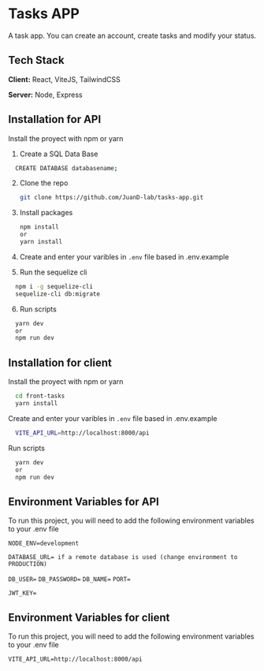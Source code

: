 
# Tasks APP

A task app.
You can create an account, create tasks and modify your status.


## Tech Stack

**Client:** React, ViteJS, TailwindCSS

**Server:** Node, Express


## Installation for API

Install the proyect with npm or yarn

1. Create a SQL Data Base
```bash
  CREATE DATABASE databasename;
```


2. Clone the repo
   ```sh
   git clone https://github.com/JuanD-lab/tasks-app.git
   ```
3. Install packages
   ```sh
   npm install
   or
   yarn install
   ```
4. Create and enter your varibles in `.env` file based in .env.example

   
5. Run the sequelize cli
```bash
  npm i -g sequelize-cli
  sequelize-cli db:migrate
```
6. Run scripts
```bash
  yarn dev
  or
  npm run dev 
```



## Installation for client

Install the proyect with npm or yarn

```bash
  cd front-tasks
  yarn install
```
Create and enter your varibles in `.env` file based in .env.example

```bash
  VITE_API_URL=http://localhost:8000/api
```

 Run scripts
```bash
  yarn dev
  or
  npm run dev 
```





    
## Environment Variables for API

To run this project, you will need to add the following environment variables to your .env file

`NODE_ENV=development`

`DATABASE_URL= if a remote database is used (change environment to PRODUCTION)`

`DB_USER=`
`DB_PASSWORD=`
`DB_NAME=`
`PORT=`

`JWT_KEY=`


## Environment Variables for client

To run this project, you will need to add the following environment variables to your .env file

`VITE_API_URL=http://localhost:8000/api`
